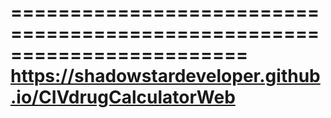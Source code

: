 ========================================================================
https://shadowstardeveloper.github.io/CIVdrugCalculatorWeb
========================================================================
